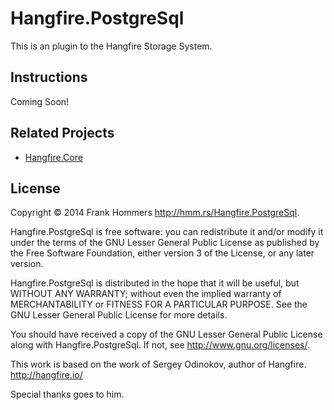 Hangfire.PostgreSql
===================
This is an plugin to the Hangfire Storage System.

Instructions
------------
Coming Soon!

Related Projects
-----------------

* [Hangfire.Core](https://github.com/HangfireIO/Hangfire)

License
--------

Copyright © 2014 Frank Hommers <http://hmm.rs/Hangfire.PostgreSql>.

Hangfire.PostgreSql is free software: you can redistribute it and/or modify
it under the terms of the GNU Lesser General Public License as 
published by the Free Software Foundation, either version 3 
of the License, or any later version.

Hangfire.PostgreSql  is distributed in the hope that it will be useful,
but WITHOUT ANY WARRANTY; without even the implied warranty of
MERCHANTABILITY or FITNESS FOR A PARTICULAR PURPOSE.  See the
GNU Lesser General Public License for more details.

You should have received a copy of the GNU Lesser General Public 
License along with Hangfire.PostgreSql. If not, see <http://www.gnu.org/licenses/>.

This work is based on the work of Sergey Odinokov, author of 
Hangfire. <http://hangfire.io/>
  
   Special thanks goes to him.
